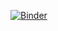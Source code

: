 [![Binder](https://mybinder.org/badge_logo.svg)](https://mybinder.org/v2/gh/tomyun/cropbox-binder/master)
